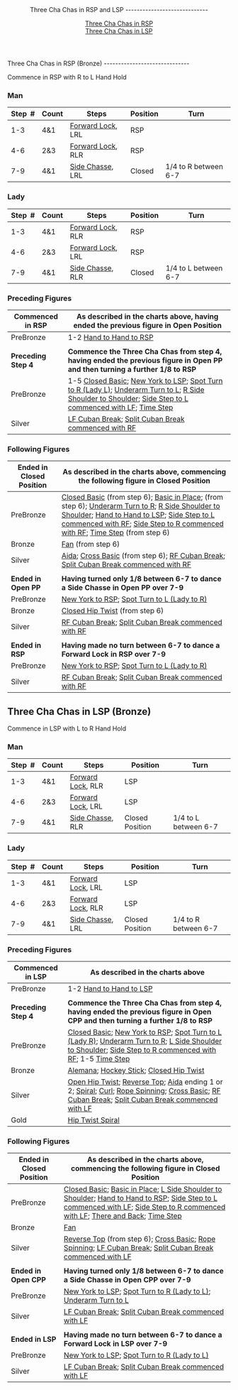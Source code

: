 <header> <a id="closedbasic">Three Cha Chas in RSP and LSP
-----------------------------

</a>[Three Cha Chas in RSP](#rsp)  
 [Three Cha Chas in LSP](#lsp)

 </header><a id="rsp">Three Cha Chas in RSP (Bronze)
------------------------------

</a>Commence in RSP with R to L Hand Hold

### Man

 | **Step<span style="color:white">\_</span>\#** | **Count** | **Steps** | **Position** | **Turn** |
|---|---|---|---|---|
| 1-3 | 4&amp;1 | [Forward Lock](../technique/c_lock.md), LRL | RSP |  |
| 4-6 | 2&amp;3 | [Forward Lock](../technique/c_lock.md), RLR | RSP |  |
| 7-9 | 4&amp;1 | [Side Chasse](../technique/c_side_chasse.md), LRL | Closed | 1/4 to R between 6-7 |

### Lady

 | **Step<span style="color:white">\_</span>\#** | **Count** | **Steps** | **Position** | **Turn** |
|---|---|---|---|---|
| 1-3 | 4&amp;1 | [Forward Lock](../technique/c_lock.md), RLR | RSP |  |
| 4-6 | 2&amp;3 | [Forward Lock](../technique/c_lock.md), LRL | RSP |  |
| 7-9 | 4&amp;1 | [Side Chasse](../technique/c_side_chasse.md), RLR | Closed | 1/4 to L between 6-7 |

### Preceding Figures

 | **Commenced in RSP** | **As described in the charts above, having ended the previous figure in Open Position** |
|---|---|
| PreBronze | 1-2 [Hand to Hand to RSP](hand_to_hand.md) |
|  |  |
| **Preceding Step 4** | **Commence the Three Cha Chas from step 4, having ended the previous figure in Open PP and then turning a further 1/8 to RSP** |
| PreBronze | 1-5 [Closed Basic](closed_basic.md); [New York to LSP](new_york.md); [Spot Turn to R (Lady L)](spot_turn.md); [Underarm Turn to L](spot_turn.md); [R Side Shoulder to Shoulder](shoulder_to_shoulder.md); [Side Step to L commenced with LF](side_step.md); [Time Step](time_step.md) |
| Silver | [LF Cuban Break](cuban_breaks.md); [Split Cuban Break commenced with RF](cuban_breaks.md#split) |

### Following Figures

 | **Ended in Closed Position** | **As described in the charts above, commencing the following figure in Closed Position** |
|---|---|
| PreBronze | [Closed Basic](closed_basic.md) (from step 6); [Basic in Place](basic_in_place.md); (from step 6); [Underarm Turn to R](spot_turn.md); [R Side Shoulder to Shoulder](shoulder_to_shoulder.md); [Hand to Hand to LSP](hand_to_hand.md); [Side Step to L commenced with RF](side_step.md); [Side Step to R commenced with RF](side_step.md); [Time Step](time_step.md) (from step 6) |
| Bronze | [Fan](fan.md) (from step 6) |
| Silver | [Aida](aida.md); [Cross Basic](cross_basic.md) (from step 6); [RF Cuban Break](cuban_breaks.md); [Split Cuban Break commenced with RF](cuban_breaks.md#split) |
|  |  |
| **Ended in Open PP** | **Having turned only 1/8 between 6-7 to dance a Side Chasse in Open PP over 7-9** |
| PreBronze | [New York to RSP](new_york.md); [Spot Turn to L (Lady to R)](spot_turn.md) |
| Bronze | [Closed Hip Twist](closed_hip.md) (from step 6) |
| Silver | [RF Cuban Break](cuban_breaks.md); [Split Cuban Break commenced with RF](cuban_breaks.md#split) |
|  |  |
| **Ended in RSP** | **Having made no turn between 6-7 to dance a Forward Lock in RSP over 7-9** |
| PreBronze | [New York to RSP](new_york.md); [Spot Turn to L (Lady to R)](spot_turn.md) |
| Silver | [RF Cuban Break](cuban_breaks.md); [Split Cuban Break commenced with RF](cuban_breaks.md#split) |

<a id="lsp">Three Cha Chas in LSP (Bronze)
------------------------------

</a>Commence in LSP with L to R Hand Hold

### Man

 | **Step<span style="color:white">\_</span>\#** | **Count** | **Steps** | **Position** | **Turn** |
|---|---|---|---|---|
| 1-3 | 4&amp;1 | [Forward Lock](../technique/c_lock.md), RLR | LSP |  |
| 4-6 | 2&amp;3 | [Forward Lock](../technique/c_lock.md), LRL | LSP |  |
| 7-9 | 4&amp;1 | [Side Chasse](../technique/c_side_chasse.md), RLR | Closed Position | 1/4 to L between 6-7 |

### Lady

 | **Step<span style="color:white">\_</span>\#** | **Count** | **Steps** | **Position** | **Turn** |
|---|---|---|---|---|
| 1-3 | 4&amp;1 | [Forward Lock](../technique/c_lock.md), LRL | LSP |  |
| 4-6 | 2&amp;3 | [Forward Lock](../technique/c_lock.md), RLR | LSP |  |
| 7-9 | 4&amp;1 | [Side Chasse](../technique/c_side_chasse.md), LRL | Closed Position | 1/4 to R between 6-7 |

### Preceding Figures

 | **Commenced in LSP** | **As described in the charts above** |
|---|---|
| PreBronze | 1-2 [Hand to Hand to LSP](hand_to_hand.md) |
|  |  |
| **Preceding Step 4** | **Commence the Three Cha Chas from step 4, having ended the previous figure in Open CPP and then turning a further 1/8 to RSP** |
| PreBronze | [Closed Basic](closed_basic.md); [New York to RSP](new_york.md); [Spot Turn to L (Lady R)](spot_turn.md); [Underarm Turn to R](spot_turn.md); [L Side Shoulder to Shoulder](shoulder_to_shoulder.md); [Side Step to R commenced with RF](side_step.md); 1-5 [Time Step](time_step.md) |
| Bronze | [Alemana](alemana.md); [Hockey Stick](hockey_stick.md); [Closed Hip Twist](closed_hip.md) |
| Silver | [Open Hip Twist](open_hip.md); [Reverse Top](reverse_top.md); [Aida](aida.md) ending 1 or 2; [Spiral](spiral.md); [Curl](curl.md); [Rope Spinning](rope_spinning.md); [Cross Basic](cross_basic.md); [RF Cuban Break](cuban_breaks.md); [Split Cuban Break commenced with LF](cuban_breaks.md#split) |
| Gold | [Hip Twist Spiral](hip_spiral.md) |

### Following Figures

 | **Ended in Closed Position** | **As described in the charts above, commencing the following figure in Closed Position** |
|---|---|
| PreBronze | [Closed Basic](closed_basic.md); [Basic in Place](basic_in_place.md); [L Side Shoulder to Shoulder](shoulder_to_shoulder.md); [Hand to Hand to RSP](hand_to_hand.md); [Side Step to L commenced with LF](side_step.md); [Side Step to R commenced with LF](side_step.md); [There and Back](there_and_back.md); [Time Step](time_step.md) |
| Bronze | [Fan](fan.md) |
| Silver | [Reverse Top](reverse_top.md) (from step 6); [Cross Basic](cross_basic.md); [Rope Spinning](rope_spinning.md); [LF Cuban Break](cuban_breaks.md); [Split Cuban Break commenced with LF](cuban_breaks.md#split) |
|  |  |
| **Ended in Open CPP** | **Having turned only 1/8 between 6-7 to dance a Side Chasse in Open CPP over 7-9** |
| PreBronze | [New York to LSP](new_york.md); [Spot Turn to R (Lady to L)](spot_turn.md); [Underarm Turn to L](underarm_turn.md) |
| Silver | [LF Cuban Break](cuban_breaks.md); [Split Cuban Break commenced with LF](cuban_breaks.md#split) |
|  |  |
| **Ended in LSP** | **Having made no turn between 6-7 to dance a Forward Lock in LSP over 7-9** |
| PreBronze | [New York to LSP](new_york.md); [Spot Turn to R (Lady to L)](spot_turn.md) |
| Silver | [LF Cuban Break](cuban_breaks.md); [Split Cuban Break commenced with LF](cuban_breaks.md#split) |